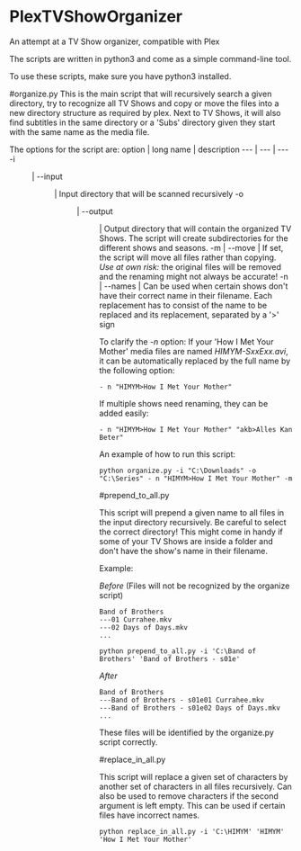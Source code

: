 # PlexTVShowOrganizer
An attempt at a TV Show organizer, compatible with Plex

The scripts are written in python3 and come as a simple command-line tool.

To use these scripts, make sure you have python3 installed. 

#organize.py
This is the main script that will recursively search a given directory, try to recognize all TV Shows and copy or move the files into a new directory structure as required by plex. Next to TV Shows, it will also find subtitles in the same directory or a 'Subs' directory given they start with the same name as the media file.

The options for the script are:
option | long name | description
--- | --- | ---
-i <dir> | --input <dir> | Input directory that will be scanned recursively
-o <dir> | --output <dir> | Output directory that will contain the organized TV Shows. The script will create subdirectories for the different shows and seasons.
-m | --move | If set, the script will move all files rather than copying. *Use at own risk:*  the original files will be removed and the renaming might not always be accurate!
-n <replacements> | --names <replacements> |  Can be used when certain shows don't have their correct name in their filename. Each replacement has to consist of the name to be replaced and its replacement, separated by a '>' sign

To clarify the *-n* option: If your 'How I Met Your Mother' media files are named *HIMYM-SxxExx.avi*, it can be automatically replaced by the full name by the following option:
```
- n "HIMYM>How I Met Your Mother"
```
If multiple shows need renaming, they can be added easily:
```
- n "HIMYM>How I Met Your Mother" "akb>Alles Kan Beter"
```

An example of how to run this script:
```
python organize.py -i "C:\Downloads" -o "C:\Series" - n "HIMYM>How I Met Your Mother" -m
```

#prepend_to_all.py

This script will prepend a given name to all files in the input directory recursively. Be careful to select the correct directory! This might come in handy if some of your TV Shows are inside a folder and don't have the show's name in their filename.

Example:

*Before* (Files will not be recognized by the organize script)
```
Band of Brothers
---01 Currahee.mkv
---02 Days of Days.mkv
...
```

```
python prepend_to_all.py -i 'C:\Band of Brothers' 'Band of Brothers - s01e'
```
*After*
```
Band of Brothers
---Band of Brothers - s01e01 Currahee.mkv
---Band of Brothers - s01e02 Days of Days.mkv
...
```
These files will be identified by the organize.py script correctly.

#replace_in_all.py

This script will replace a given set of characters by another set of characters in all files recursively. Can also be used to remove characters if the second argument is left empty. This can be used if certain files have incorrect names.

```
python replace_in_all.py -i 'C:\HIMYM' 'HIMYM' 'How I Met Your Mother'
```
